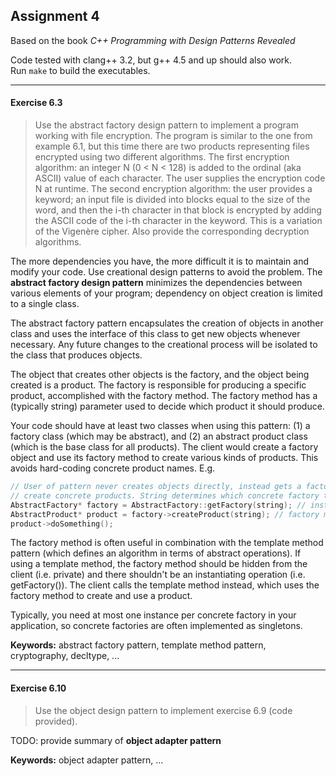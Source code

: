 Assignment 4
------------

Based on the book *C++ Programming with Design Patterns Revealed*

Code tested with clang++ 3.2, but g++ 4.5 and up should also work.  
Run `make` to build the executables.

---

#### Exercise 6.3
> Use the abstract factory design pattern to implement a program working with
> file encryption. The program is similar to the one from example 6.1, but this
> time there are two products representing files encrypted using two different
> algorithms.
> The first encryption algorithm: an integer N (0 < N < 128) is added to the
> ordinal (aka ASCII) value of each character. The user supplies the encryption
> code N at runtime.
> The second encryption algorithm: the user provides a keyword; an input file is
> divided into blocks equal to the size of the word, and then the i-th character
> in that block is encrypted by adding the ASCII code of the i-th character in
> the keyword. This is a variation of the Vigenère cipher.
> Also provide the corresponding decryption algorithms.

The more dependencies you have, the more difficult it is to maintain and modify
your code. Use creational design patterns to avoid the problem.
The **abstract factory design pattern** minimizes the dependencies between
various elements of your program; dependency on object creation is limited to a
single class. 

The abstract factory pattern encapsulates the creation of objects in another
class and uses the interface of this class to get new objects whenever
necessary. Any future changes to the creational process will be isolated to the
class that produces objects.

The object that creates other objects is the factory, and the object being
created is a product. The factory is responsible for producing a specific
product, accomplished with the factory method. The factory method has
a (typically string) parameter used to decide which product it should produce.

Your code should have at least two classes when using this pattern:
(1) a factory class (which may be abstract), and (2) an abstract product class
(which is the base class for all products).
The client would create a factory object and use its factory method to create
various kinds of products. This avoids hard-coding concrete product names. E.g.

```cpp
// User of pattern never creates objects directly, instead gets a factory to
// create concrete products. String determines which concrete factory to use.
AbstractFactory* factory = AbstractFactory::getFactory(string); // instantiating operation: returns a concrete factory
AbstractProduct* product = factory->createProduct(string); // factory method: returns a concrete product
product->doSomething();
```
The factory method is often useful in combination with the template method
pattern (which defines an algorithm in terms of abstract operations). If using a
template method, the factory method should be hidden from the client (i.e.
private) and there shouldn't be an instantiating operation (i.e. getFactory()).
The client calls the template method instead, which uses the factory method to
create and use a product.

Typically, you need at most one instance per concrete factory in your
application, so concrete factories are often implemented as singletons.

**Keywords:** abstract factory pattern, template method pattern, cryptography,
              decltype, ...

---

#### Exercise 6.10
> Use the object design pattern to implement exercise 6.9 (code provided).

TODO: provide summary of **object adapter pattern**

**Keywords:** object adapter pattern, ...
